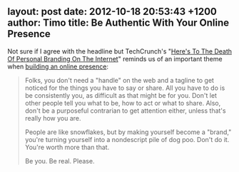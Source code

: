layout: post
date: 2012-10-18 20:53:43 +1200
author: Timo
title: Be Authentic With Your Online Presence
----

Not sure if I agree with the headline but TechCrunch's "[Here's To The Death Of Personal Branding On The Internet](http://techcrunch.com/2012/10/14/heres-to-the-death-of-personal-branding-on-the-internet/)" reminds us of an important theme when [building an online presence](https://iwantmyname.com/services/personal-profile):

> Folks, you don't need a "handle" on the web and a tagline to get noticed for the things you have to say or share. All you have to do is be consistently you, as difficult as that might be for you. Don't let other people tell you what to be, how to act or what to share. Also, don't be a purposeful contrarian to get attention either, unless that's really how you are.
>
>  People are like snowflakes, but by making yourself become a "brand," you're turning yourself into a nondescript pile of dog poo. Don't do it. You're worth more than that.
>
>  Be you. Be real. Please.
